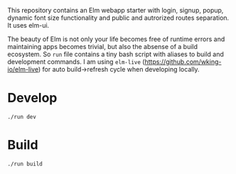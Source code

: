 This repository contains an Elm webapp starter with login, signup, popup, dynamic font size functionality and public and autrorized routes separation. It uses elm-ui.

The beauty of Elm is not only your life becomes free of runtime errors and maintaining apps becomes trivial, but also the absense of a build ecosystem. So `run` file contains a tiny bash script with aliases to build and development commands. I am using `elm-live` (https://github.com/wking-io/elm-live) for auto build->refresh cycle when developing locally.

# Develop
`./run dev`

# Build
`./run build`